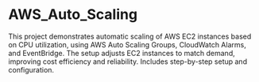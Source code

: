 # AWS_Auto_Scaling
This project demonstrates automatic scaling of AWS EC2 instances based on CPU utilization, using AWS Auto Scaling Groups, CloudWatch Alarms, and EventBridge. The setup adjusts EC2 instances to match demand, improving cost efficiency and reliability. Includes step-by-step setup and configuration.
